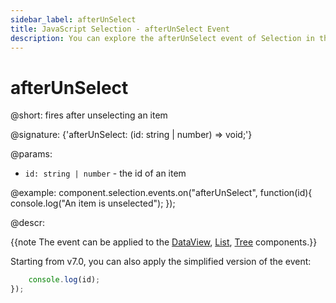 ```yaml
---
sidebar_label: afterUnSelect
title: JavaScript Selection - afterUnSelect Event 
description: You can explore the afterUnSelect event of Selection in the documentation of the DHTMLX JavaScript UI library. Browse developer guides and API reference, try out code examples and live demos, and download a free 30-day evaluation version of DHTMLX Suite.
---
```


# afterUnSelect

@short: fires after unselecting an item

@signature: {'afterUnSelect: (id: string | number) => void;'}

@params:
- `id: string | number` - the id of an item

@example:
component.selection.events.on("afterUnSelect", function(id){
    console.log("An item is unselected");
});

@descr:

{{note The event can be applied to the [DataView](dataview/usage_selection.md), [List](list/usage_selection.md), [Tree](tree/usage_selection.md) components.}}

Starting from v7.0, you can also apply the simplified version of the event:

```javascript
    console.log(id);
});
```
